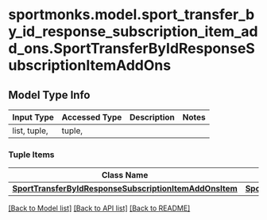 # sportmonks.model.sport_transfer_by_id_response_subscription_item_add_ons.SportTransferByIdResponseSubscriptionItemAddOns

## Model Type Info
Input Type | Accessed Type | Description | Notes
------------ | ------------- | ------------- | -------------
list, tuple,  | tuple,  |  | 

### Tuple Items
Class Name | Input Type | Accessed Type | Description | Notes
------------- | ------------- | ------------- | ------------- | -------------
[**SportTransferByIdResponseSubscriptionItemAddOnsItem**](SportTransferByIdResponseSubscriptionItemAddOnsItem.md) | [**SportTransferByIdResponseSubscriptionItemAddOnsItem**](SportTransferByIdResponseSubscriptionItemAddOnsItem.md) | [**SportTransferByIdResponseSubscriptionItemAddOnsItem**](SportTransferByIdResponseSubscriptionItemAddOnsItem.md) |  | 

[[Back to Model list]](../../README.md#documentation-for-models) [[Back to API list]](../../README.md#documentation-for-api-endpoints) [[Back to README]](../../README.md)

